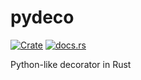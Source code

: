 # pydeco

[![Crate](http://meritbadge.herokuapp.com/pydeco)](https://crates.io/crates/pydeco)
[![docs.rs](https://docs.rs/pydeco/badge.svg)](https://docs.rs/pydeco)

Python-like decorator in Rust
